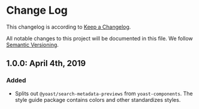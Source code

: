 # Change Log

This changelog is according to [Keep a Changelog](http://keepachangelog.com).

All notable changes to this project will be documented in this file.
We follow [Semantic Versioning](http://semver.org/).

## 1.0.0: April 4th, 2019

### Added

* Splits out `@yoast/search-metadata-previews` from `yoast-components`. The style guide package contains colors and other standardizes styles.

